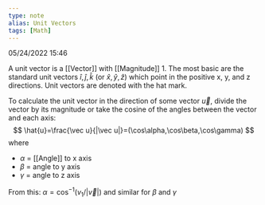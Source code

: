 ```yaml
---
type: note
alias: Unit Vectors
tags: [Math]
---
```

05/24/2022 15:46

  

A unit vector is a [[Vector]] with [[Magnitude]] 1. The most basic are the standard unit vectors $\hat{i}, \hat j,\hat k$ (or $\hat x, \hat y, \hat z$) which point in the positive x, y, and z directions. Unit vectors are denoted with the hat mark.

To calculate the unit vector in the direction of some vector $\vec u$, divide the vector by its magnitude or take the cosine of the angles between the vector and each axis:
$$
\hat{u}=\frac{\vec u}{|\vec u|}=(\cos\alpha,\cos\beta,\cos\gamma)
$$
where
- $\alpha$ = [[Angle]] to x axis
- $\beta$ = angle to y axis
- $\gamma$ = angle to z axis

From this: $\alpha=\cos^{-1}(v_1/|\vec v|)$ and similar for $\beta$ and $\gamma$
